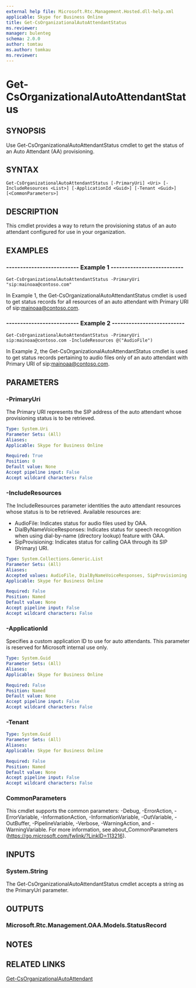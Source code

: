 ```yaml
---
external help file: Microsoft.Rtc.Management.Hosted.dll-help.xml
applicable: Skype for Business Online
title: Get-CsOrganizationalAutoAttendantStatus
ms.reviewer: 
manager: bulenteg
schema: 2.0.0
author: tomtau
ms.author: tomkau
ms.reviewer:
---
```


# Get-CsOrganizationalAutoAttendantStatus

## SYNOPSIS
Use Get-CsOrganizationalAutoAttendantStatus cmdlet to get the status of an Auto Attendant (AA) provisioning.


## SYNTAX

```
Get-CsOrganizationalAutoAttendantStatus [-PrimaryUri] <Uri> [-IncludeResources <List>] [-ApplicationId <Guid>] [-Tenant <Guid>] [<CommonParameters>]
```


## DESCRIPTION
This cmdlet provides a way to return the provisioning status of an auto attendant configured for use in your organization. 


## EXAMPLES

### -------------------------- Example 1 --------------------------
```
Get-CsOrganizationalAutoAttendantStatus -PrimaryUri "sip:mainoaa@contoso.com"
```

In Example 1, the Get-CsOrganizationalAutoAttendantStatus cmdlet is used to get status records for all resources of an auto attendant with Primary URI of sip:mainoaa@contoso.com.

### -------------------------- Example 2 --------------------------
```
Get-CsOrganizationalAutoAttendantStatus -PrimaryUri sip:mainoaa@contoso.com -IncludeResources @("AudioFile")
```

In Example 2, the Get-CsOrganizationalAutoAttendantStatus cmdlet is used to get status records pertaining to audio files only of an auto attendant with Primary URI of sip:mainoaa@contoso.com.

## PARAMETERS

### -PrimaryUri
The Primary URI represents the SIP address of the auto attendant whose provisioning status is to be retrieved.

```yaml
Type: System.Uri
Parameter Sets: (All)
Aliases: 
Applicable: Skype for Business Online

Required: True
Position: 0
Default value: None
Accept pipeline input: False
Accept wildcard characters: False
```

### -IncludeResources
The IncludeResources parameter identities the auto attendant resources whose status is to be retrieved. Available resources are:
- AudioFile: Indicates status for audio files used by OAA.
- DialByNameVoiceResponses: Indicates status for speech recognition when using dial-by-name (directory lookup) feature with OAA.
- SipProvisioning: Indicates status for calling OAA through its SIP (Primary) URI.

```yaml
Type: System.Collections.Generic.List
Parameter Sets: (All)
Aliases: 
Accepted values: AudioFile, DialByNameVoiceResponses, SipProvisioning
Applicable: Skype for Business Online

Required: False
Position: Named
Default value: None
Accept pipeline input: False
Accept wildcard characters: False
```

### -ApplicationId
Specifies a custom application ID to use for auto attendants. This parameter is reserved for Microsoft internal use only.

```yaml
Type: System.Guid
Parameter Sets: (All)
Aliases: 
Applicable: Skype for Business Online

Required: False
Position: Named
Default value: None
Accept pipeline input: False
Accept wildcard characters: False
```

### -Tenant

```yaml
Type: System.Guid
Parameter Sets: (All)
Aliases: 
Applicable: Skype for Business Online

Required: False
Position: Named
Default value: None
Accept pipeline input: False
Accept wildcard characters: False
```

### CommonParameters
This cmdlet supports the common parameters: -Debug, -ErrorAction, -ErrorVariable, -InformationAction, -InformationVariable, -OutVariable, -OutBuffer, -PipelineVariable, -Verbose, -WarningAction, and -WarningVariable. For more information, see about_CommonParameters (https://go.microsoft.com/fwlink/?LinkID=113216).

## INPUTS

### System.String
The Get-CsOrganizationalAutoAttendantStatus cmdlet accepts a string as the PrimaryUri parameter.

## OUTPUTS

### Microsoft.Rtc.Management.OAA.Models.StatusRecord

## NOTES

## RELATED LINKS

[Get-CsOrganizationalAutoAttendant](Get-CsOrganizationalAutoAttendant.md)


